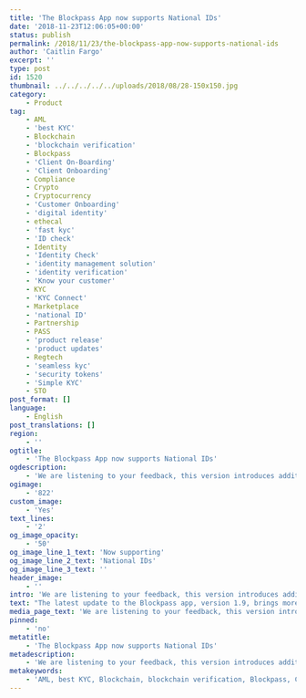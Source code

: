 ```yaml
---
title: 'The Blockpass App now supports National IDs'
date: '2018-11-23T12:06:05+00:00'
status: publish
permalink: /2018/11/23/the-blockpass-app-now-supports-national-ids
author: 'Caitlin Fargo'
excerpt: ''
type: post
id: 1520
thumbnail: ../../../../../uploads/2018/08/28-150x150.jpg
category:
    - Product
tag:
    - AML
    - 'best KYC'
    - Blockchain
    - 'blockchain verification'
    - Blockpass
    - 'Client On-Boarding'
    - 'Client Onboarding'
    - Compliance
    - Crypto
    - Cryptocurrency
    - 'Customer Onboarding'
    - 'digital identity'
    - ethecal
    - 'fast kyc'
    - 'ID check'
    - Identity
    - 'Identity Check'
    - 'identity management solution'
    - 'identity verification'
    - 'Know your customer'
    - KYC
    - 'KYC Connect'
    - Marketplace
    - 'national ID'
    - Partnership
    - PASS
    - 'product release'
    - 'product updates'
    - Regtech
    - 'seamless kyc'
    - 'security tokens'
    - 'Simple KYC'
    - STO
post_format: []
language:
    - English
post_translations: []
region:
    - ''
ogtitle:
    - 'The Blockpass App now supports National IDs'
ogdescription:
    - 'We are listening to your feedback, this version introduces additional identity documents! You can now safely store your national ID and your driving license in your Blockpass app. The ability to verify the national IDs and driving licenses will be introduced in to a later version. We will gradually improve the support so you can use them to register with your favorite services. Got questions? Join our telegram group t.me/blockpass'
ogimage:
    - '822'
custom_image:
    - 'Yes'
text_lines:
    - '2'
og_image_opacity:
    - '50'
og_image_line_1_text: 'Now supporting'
og_image_line_2_text: 'National IDs'
og_image_line_3_text: ''
header_image:
    - ''
intro: 'We are listening to your feedback, this version introduces additional identity documents!'
text: "The latest update to the Blockpass app, version 1.9, brings more functionality. You can now safely store your national ID and your driving license in your Blockpass app.\r\n\r\nThe ability to verify the national IDs and driving licenses will be introduced in to a later version. We will gradually improve\_ the support so you can use them to register with your favorite services.\r\n\r\nGot questions? Join our telegram group t.me/blockpass or reach out to our support team at <a href=\"mailto:team@blockpass.org\">team@blockpass.org</a>"
media_page_text: 'We are listening to your feedback, this version introduces additional identity documents!'
pinned:
    - 'no'
metatitle:
    - 'The Blockpass App now supports National IDs'
metadescription:
    - 'We are listening to your feedback, this version introduces additional identity documents! You can now safely store your national ID and your driving license in your Blockpass app. The ability to verify the national IDs and driving licenses will be introduced in to a later version. We will gradually improve the support so you can use them to register with your favorite services. Got questions? Join our telegram group t.me/blockpass'
metakeywords:
    - 'AML, best KYC, Blockchain, blockchain verification, Blockpass, Client On-Boarding, Client Onboarding, Compliance, Crypto, Cryptocurrency, Customer Onboarding, digital identity, ethecal, fast kyc, Identity, Identity Check, identity management solution, identity verification, Know your customer, KYC, KYC Connect, Marketplace, Partnership, PASS, Regtech, seamless kyc, security tokens, Simple KYC, STO, product updates, product release, national ID, ID check'
---
```

<!DOCTYPE html PUBLIC "-//W3C//DTD HTML 4.0 Transitional//EN" "http://www.w3.org/TR/REC-html40/loose.dtd">
<?xml encoding="UTF-8">
